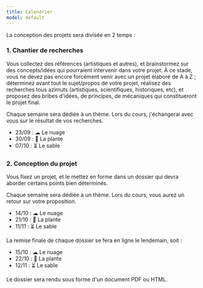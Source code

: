 ```yaml
---
title: Calendrier
model: default
---
```


La conception des projets sera divisée en 2 temps : 

### 1. Chantier de recherches
Vous collectez des références (artistiques et autres), et brainstormez sur des concepts/idées qui pourraient intervenir dans votre projet. À ce stade, vous ne devez pas encore forcément venir avec un projet élaboré de A à Z ; déterminez avant tout le sujet/propos de votre projet, réalisez des recherches tous azimuts (artistiques, scientifiques, historiques, etc), et proposez des bribes d'idées, de principes, de mécaniques qui constitueront le projet final.

Chaque semaine sera dédiée à un thème. Lors du cours, j'échangerai avec vous sur le résultat de vos recherches.
- 23/09 : ☁ Le nuage
- 30/09 : 🌱 La plante
- 07/10 : ⏳ Le sable

### 2. Conception du projet
Vous fixez un projet, et le mettez en forme dans un dossier qui devra aborder certains points bien déterminés.

Chaque semaine sera dédiée à un thème. Lors du cours, vous aurez un retour sur votre proposition.
- 14/10 : ☁ Le nuage
- 21/10 : 🌱 La plante 
- 11/11 : ⏳ Le sable

La remise finale de chaque dossier se fera en ligne le lendemain, soit :
- 15/10 : ☁ Le nuage
- 22/10 : 🌱 La plante 
- 12/11 : ⏳ Le sable

Le dossier sera rendu sous forme d'un document PDF ou HTML.